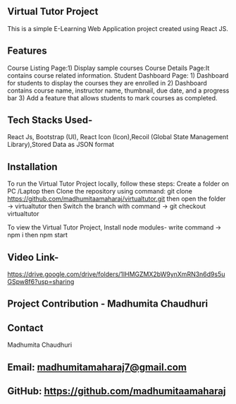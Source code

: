 ## Virtual Tutor Project
This is a simple E-Learning Web Application project created using React JS.

## Features
Course Listing Page:1) Display  sample courses
Course Details Page:It contains course related information.
Student Dashboard Page: 1) Dashboard  for students to display the courses they are enrolled in
2) Dashboard contains course name, instructor name, thumbnail, due date, and a progress bar
3) Add a feature that allows students to mark courses as completed.

## Tech Stacks Used-
React Js, Bootstrap (UI), React Icon (Icon),Recoil (Global State Management Library),Stored Data as JSON format

## Installation
To run the Virtual Tutor Project locally, follow these steps:
Create a folder on PC /Laptop then Clone the repository using command: git clone https://github.com/madhumitaamaharaj/virtualtutor.git
then open the folder -> virtualtutor
then Switch the branch with command -> git checkout virtualtutor 

To view the Virtual Tutor Project, Install node modules- write command -> npm i then npm start


## Video Link-
https://drive.google.com/drive/folders/1IHMGZMX2bW9ynXmRN3n6d9s5uGSpw8f6?usp=sharing

## Project Contribution - Madhumita Chaudhuri
## Contact
Madhumita Chaudhuri 
## Email: madhumitamaharaj7@gmail.com 
## GitHub: https://github.com/madhumitaamaharaj